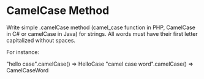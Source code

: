 # CamelCase Method

Write simple .camelCase method (camel_case function in PHP, CamelCase in C# or camelCase in Java) for strings. All words must have their first letter capitalized without spaces.

For instance:

"hello case".camelCase() => HelloCase
"camel case word".camelCase() => CamelCaseWord
